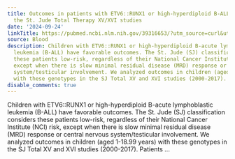 ```yaml
---
title: Outcomes in patients with ETV6::RUNX1 or high-hyperdiploid B-ALL treated in
  the St. Jude Total Therapy XV/XVI studies
date: '2024-09-24'
linkTitle: https://pubmed.ncbi.nlm.nih.gov/39316653/?utm_source=curl&utm_medium=rss&utm_campaign=journals&utm_content=7603509&fc=None&ff=20240925194758&v=2.18.0.post9+e462414
source: Blood
description: Children with ETV6::RUNX1 or high-hyperdiploid B-acute lymphoblastic
  leukemia (B-ALL) have favorable outcomes. The St. Jude (SJ) classification considers
  these patients low-risk, regardless of their National Cancer Institute (NCI) risk,
  except when there is slow minimal residual disease (MRD) response or central nervous
  system/testicular involvement. We analyzed outcomes in children (aged 1-18.99 years)
  with these genotypes in the SJ Total XV and XVI studies (2000-2017). Patients ...
disable_comments: true
---
```

Children with ETV6::RUNX1 or high-hyperdiploid B-acute lymphoblastic leukemia (B-ALL) have favorable outcomes. The St. Jude (SJ) classification considers these patients low-risk, regardless of their National Cancer Institute (NCI) risk, except when there is slow minimal residual disease (MRD) response or central nervous system/testicular involvement. We analyzed outcomes in children (aged 1-18.99 years) with these genotypes in the SJ Total XV and XVI studies (2000-2017). Patients ...